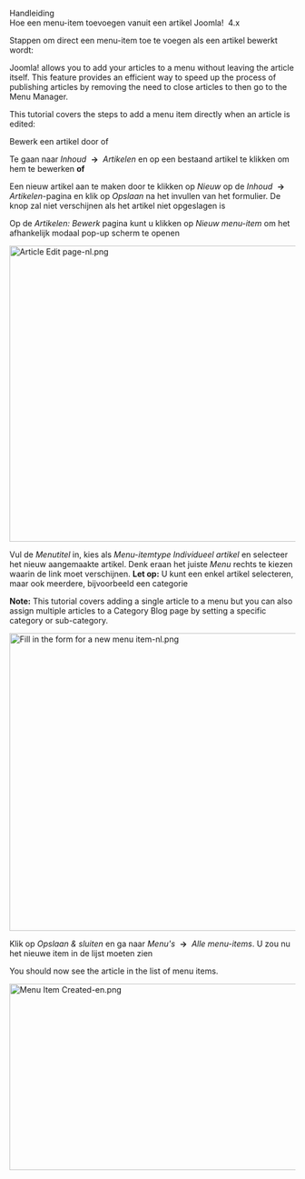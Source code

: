 <!-- Filename: J4.x:Adding_a_menu_link_in_an_article / Display title: Een menu-link toevoegen in een artikel -->

<span class="mw-translate-fuzzy">Handleiding  
Hoe een menu-item toevoegen vanuit een artikel</span> Joomla!  4.x

Stappen om direct een menu-item toe te voegen als een artikel bewerkt
wordt:

Joomla! allows you to add your articles to a menu without leaving the
article itself. This feature provides an efficient way to speed up the
process of publishing articles by removing the need to close articles to
then go to the Menu Manager.

This tutorial covers the steps to add a menu item directly when an
article is edited:

Bewerk een artikel door of

Te gaan naar *Inhoud*  **→**  *Artikelen* en op een bestaand artikel te
klikken om hem te bewerken **of**

Een nieuw artikel aan te maken door te klikken op *Nieuw* op de *Inhoud*
 **→**  *Artikelen*-pagina en klik op *Opslaan* na het invullen van het
formulier. De knop zal niet verschijnen als het artikel niet opgeslagen
is

Op de *Artikelen: Bewerk* pagina kunt u klikken op *Nieuw menu-item* om
het afhankelijk modaal pop-up scherm te openen

<img
src="https://docs.joomla.org/images/thumb/f/f9/Article_Edit_page-nl.png/800px-Article_Edit_page-nl.png"
decoding="async"
srcset="https://docs.joomla.org/images/thumb/f/f9/Article_Edit_page-nl.png/1200px-Article_Edit_page-nl.png 1.5x, https://docs.joomla.org/images/f/f9/Article_Edit_page-nl.png 2x"
data-file-width="1403" data-file-height="914" width="800" height="521"
alt="Article Edit page-nl.png" />

Vul de *Menutitel* in, kies als *Menu-itemtype* *Individueel artikel* en
selecteer het nieuw aangemaakte artikel. Denk eraan het juiste *Menu*
rechts te kiezen waarin de link moet verschijnen. **Let op:** U kunt een
enkel artikel selecteren, maar ook meerdere, bijvoorbeeld een categorie

**Note:** This tutorial covers adding a single article to a menu but you
can also assign multiple articles to a Category Blog page by setting a
specific category or sub-category.

<img
src="https://docs.joomla.org/images/thumb/c/cd/Fill_in_the_form_for_a_new_menu_item-nl.png/800px-Fill_in_the_form_for_a_new_menu_item-nl.png"
decoding="async"
srcset="https://docs.joomla.org/images/thumb/c/cd/Fill_in_the_form_for_a_new_menu_item-nl.png/1200px-Fill_in_the_form_for_a_new_menu_item-nl.png 1.5x, https://docs.joomla.org/images/c/cd/Fill_in_the_form_for_a_new_menu_item-nl.png 2x"
data-file-width="1389" data-file-height="909" width="800" height="524"
alt="Fill in the form for a new menu item-nl.png" />

Klik op *Opslaan & sluiten* en ga naar *Menu's*  **→**  *Alle
menu-items*. U zou nu het nieuwe item in de lijst moeten zien

You should now see the article in the list of menu items.

<img
src="https://docs.joomla.org/images/thumb/2/2e/Menu_Item_Created-en.png/800px-Menu_Item_Created-en.png"
decoding="async"
srcset="https://docs.joomla.org/images/2/2e/Menu_Item_Created-en.png 1.5x"
data-file-width="1000" data-file-height="410" width="800" height="328"
alt="Menu Item Created-en.png" />
